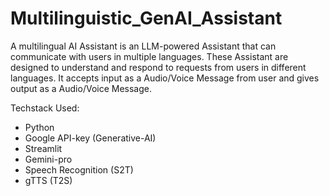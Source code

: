 # Multilinguistic_GenAI_Assistant

A multilingual AI Assistant is an LLM-powered Assistant that can communicate with users in multiple languages. These Assistant are designed to understand and respond to requests from users in different languages. It accepts input as a Audio/Voice Message from user and gives output as a Audio/Voice Message.

Techstack Used:
 - Python
 - Google API-key (Generative-AI)
 - Streamlit
 - Gemini-pro
 - Speech Recognition (S2T)
 - gTTS (T2S)


